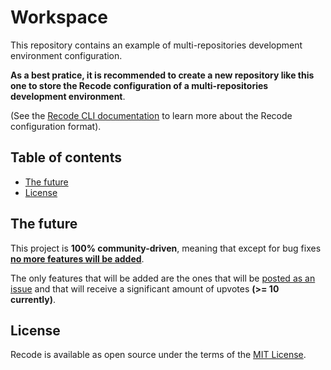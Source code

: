 # Workspace

This repository contains an example of multi-repositories development environment configuration.

**As a best pratice, it is recommended to create a new repository like this one to store the Recode configuration of a multi-repositories development environment**.

(See the [Recode CLI documentation](https://github.com/recode-sh/cli#development-environments-configuration) to learn more about the Recode configuration format).

## Table of contents
- [The future](#the-future)
- [License](#license)

## The future

This project is **100% community-driven**, meaning that except for bug fixes <ins>**no more features will be added**</ins>. 

The only features that will be added are the ones that will be [posted as an issue](https://github.com/recode-sh/cli/issues/new) and that will receive a significant amount of upvotes **(>= 10 currently)**.

## License

Recode is available as open source under the terms of the [MIT License](http://opensource.org/licenses/MIT).
